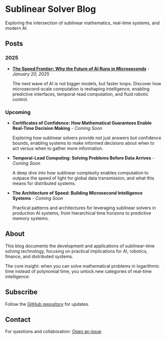# Sublinear Solver Blog

Exploring the intersection of sublinear mathematics, real-time systems, and modern AI.

## Posts

### 2025

- **[The Speed Frontier: Why the Future of AI Runs in Microseconds](001-the-speed-frontier.md)** - *January 20, 2025*

  The next wave of AI is not bigger models, but faster loops. Discover how microsecond-scale computation is reshaping intelligence, enabling predictive interfaces, temporal-lead computation, and fluid robotic control.

### Upcoming

- **Certificates of Confidence: How Mathematical Guarantees Enable Real-Time Decision Making** - *Coming Soon*

  Exploring how sublinear solvers provide not just answers but confidence bounds, enabling systems to make informed decisions about when to act versus when to gather more information.

- **Temporal-Lead Computing: Solving Problems Before Data Arrives** - *Coming Soon*

  A deep dive into how sublinear complexity enables computation to outpace the speed of light for global data transmission, and what this means for distributed systems.

- **The Architecture of Speed: Building Microsecond Intelligence Systems** - *Coming Soon*

  Practical patterns and architectures for leveraging sublinear solvers in production AI systems, from hierarchical time horizons to predictive memory systems.

## About

This blog documents the development and applications of sublinear-time solving technology, focusing on practical implications for AI, robotics, finance, and distributed systems.

The core insight: when you can solve mathematical problems in logarithmic time instead of polynomial time, you unlock new categories of real-time intelligence.

## Subscribe

Follow the [GitHub repository](https://github.com/ruvnet/sublinear-time-solver) for updates.

## Contact

For questions and collaboration: [Open an issue](https://github.com/ruvnet/sublinear-time-solver/issues)